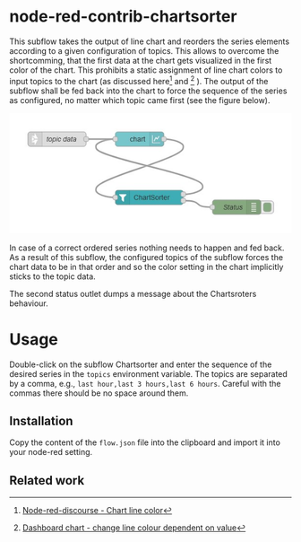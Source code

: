 # node-red-contrib-chartsorter

This subflow takes the output of line chart and reorders the series elements according to a given configuration of topics. This allows to overcome the shortcomming, that the first data at the chart gets visualized in the first color of the chart. This prohibits a static assignment of line chart colors to input topics to the chart (as discussed here[^1] and [^2] ). 
The output of the subflow shall be fed back into the chart to force the sequence of the series as configured, no matter which topic came first (see the figure below). 

![demoflow](/doc/demoflow.png)

In case of a correct ordered series nothing needs to happen and fed back. As a result of this subflow, 
the configured topics of the subflow forces the chart data to be in that order and so the color setting in the chart implicitly sticks to the topic data. 

The second status outlet dumps a message about the Chartsroters behaviour. 

# Usage

Double-click on the subflow Chartsorter and enter the sequence of the desired series in the `topics` environment variable. The topics are separated by a comma, e.g., `last hour,last 3 hours,last 6 hours`. Careful with the commas there should be no space around them.

## Installation

Copy the content of the `flow.json` file into the clipboard and import it into your node-red setting.

## Related work 

[^1]: [Node-red-discourse - Chart line color](https://discourse.nodered.org/t/chart-line-color/13427)
[^2]: [Dashboard chart - change line colour dependent on value](https://flows.nodered.org/flow/a78ac10821112eb07fb8be8957a9f7cb)





